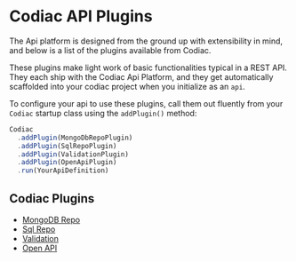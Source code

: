 # Codiac API Plugins

The Api platform is designed from the ground up with extensibility in mind, and below is a list of the plugins available from Codiac.

These plugins make light work of basic functionalities typical in a REST API.  They each ship with the Codiac Api Platform, and they get automatically scaffolded into your codiac project when you initialize as an `api`.

To configure your api to use these plugins, call them out fluently from your `Codiac` startup class using the `addPlugin()` method:

```Typescript
Codiac
  .addPlugin(MongoDbRepoPlugin)
  .addPlugin(SqlRepoPlugin)
  .addPlugin(ValidationPlugin)
  .addPlugin(OpenApiPlugin)
  .run(YourApiDefinition)
```

## Codiac Plugins

* [MongoDB Repo](./mongodb-repo-plugin.md)
* [Sql Repo](./sql-repo-plugin.md)
* [Validation](./validation-plugin.md)
* [Open API](./open-api-plugin.md)
